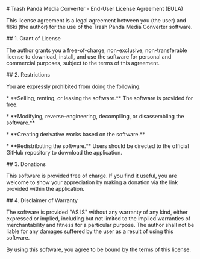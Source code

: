 \# Trash Panda Media Converter - End-User License Agreement (EULA)



This license agreement is a legal agreement between you (the user) and fl6ki (the author) for the use of the Trash Panda Media Converter software.



\## 1. Grant of License

The author grants you a free-of-charge, non-exclusive, non-transferable license to download, install, and use the software for personal and commercial purposes, subject to the terms of this agreement.



\## 2. Restrictions

You are expressly prohibited from doing the following:

\* \*\*Selling, renting, or leasing the software.\*\* The software is provided for free.

\* \*\*Modifying, reverse-engineering, decompiling, or disassembling the software.\*\*

\* \*\*Creating derivative works based on the software.\*\*

\* \*\*Redistributing the software.\*\* Users should be directed to the official GitHub repository to download the application.



\## 3. Donations

This software is provided free of charge. If you find it useful, you are welcome to show your appreciation by making a donation via the link provided within the application.



\## 4. Disclaimer of Warranty

The software is provided "AS IS" without any warranty of any kind, either expressed or implied, including but not limited to the implied warranties of merchantability and fitness for a particular purpose. The author shall not be liable for any damages suffered by the user as a result of using this software.



By using this software, you agree to be bound by the terms of this license.

